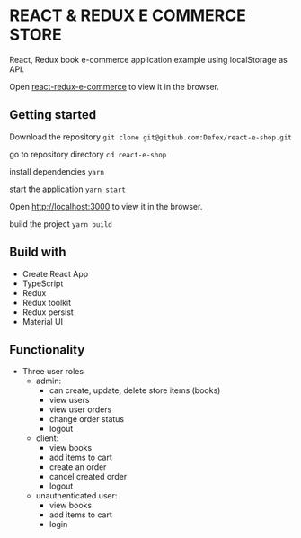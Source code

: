 # REACT & REDUX E COMMERCE STORE

React, Redux book e-commerce application example using localStorage as API.

Open [react-redux-e-commerce](https://defex.github.io/react-redux-e-commerce/) to view it in the browser.

## Getting started

Download the repository
`git clone git@github.com:Defex/react-e-shop.git`

go to repository directory
`cd react-e-shop`

install dependencies
`yarn`

start the application
`yarn start`

Open [http://localhost:3000](http://localhost:3000) to view it in the browser.

build the project
`yarn build`

## Build with

- Create React App
- TypeScript
- Redux
- Redux toolkit
- Redux persist
- Material UI

## Functionality

- Three user roles
  - admin:
    - can create, update, delete store items (books)
    - view users
    - view user orders
    - change order status
    - logout
  - client:
    - view books
    - add items to cart
    - create an order
    - cancel created order
    - logout
  - unauthenticated user:
    - view books
    - add items to cart
    - login

